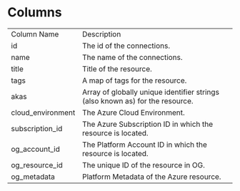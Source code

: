 # Columns  

<table>
	<tr><td>Column Name</td><td>Description</td></tr>
	<tr><td>id</td><td>The id of the connections.</td></tr>
	<tr><td>name</td><td>The name of the connections.</td></tr>
	<tr><td>title</td><td>Title of the resource.</td></tr>
	<tr><td>tags</td><td>A map of tags for the resource.</td></tr>
	<tr><td>akas</td><td>Array of globally unique identifier strings (also known as) for the resource.</td></tr>
	<tr><td>cloud_environment</td><td>The Azure Cloud Environment.</td></tr>
	<tr><td>subscription_id</td><td>The Azure Subscription ID in which the resource is located.</td></tr>
	<tr><td>og_account_id</td><td>The Platform Account ID in which the resource is located.</td></tr>
	<tr><td>og_resource_id</td><td>The unique ID of the resource in OG.</td></tr>
	<tr><td>og_metadata</td><td>Platform Metadata of the Azure resource.</td></tr>
</table>